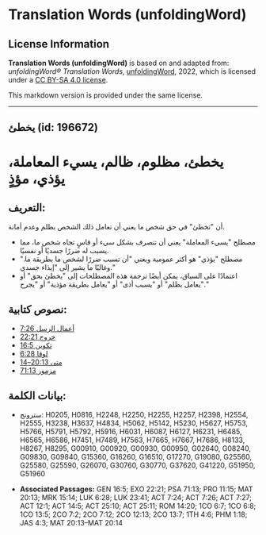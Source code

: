 # Translation Words (unfoldingWord)

## License Information

**Translation Words (unfoldingWord)** is based on and adapted from: _unfoldingWord® Translation Words_, [unfoldingWord](https://unfoldingword.org/utw), 2022, which is licensed under a [CC BY-SA 4.0 license](https://creativecommons.org/licenses/by-sa/4.0/legalcode.en).

This markdown version is provided under the same license.



--------------------------------

## يخطئ (id: 196672)

يخطئ، مظلوم، ظالم، يسيء المعاملة، يؤذي، مؤذٍ
============================================

التعريف:
--------

أن "تخطئ" في حق شخص ما يعني أن تعامل ذلك الشخص بظلم وعدم أمانة.

* مصطلح "يسيء المعاملة" يعني أن تتصرف بشكل سيء أو قاسٍ تجاه شخص ما، مما يسبب له ضررًا جسديًا أو نفسيًا.
* مصطلح "يؤذي" هو أكثر عمومية ويعني "أن تسبب ضررًا لشخص ما بطريقة ما." وغالبًا ما يشير إلى "إيذاء جسدي."
* اعتمادًا على السياق، يمكن أيضًا ترجمة هذه المصطلحات إلى "يخطئ بحق" أو "يعامل بظلم" أو "يسبب أذى" أو "يعامل بطريقة مؤذية" أو "يجرح."

نصوص كتابية:
------------

* [أعمال الرسل 7:26](https://ref.ly/Acts7:26)
* [خروج 22:21](https://ref.ly/Exod22:21)
* [تكوين 16:5](https://ref.ly/Gen16:5)
* [لوقا 6:28](https://ref.ly/Luke6:28)
* [متى 20:13–14](https://ref.ly/Matt20:13-Matt20:14)
* [مزمور 71:13](https://ref.ly/Ps71:13)

بيانات الكلمة:
--------------

* سترونج: H0205, H0816, H2248, H2250, H2255, H2257, H2398, H2554, H2555, H3238, H3637, H4834, H5062, H5142, H5230, H5627, H5753, H5766, H5791, H5792, H5916, H6031, H6087, H6127, H6231, H6485, H6565, H6586, H7451, H7489, H7563, H7665, H7667, H7686, H8133, H8267, H8295, G00910, G00920, G00930, G00950, G02640, G08240, G09830, G09840, G15360, G16260, G16510, G17270, G19080, G25560, G25580, G25590, G26070, G30760, G30770, G37620, G41220, G51950, G51960

* **Associated Passages:** GEN 16:5; EXO 22:21; PSA 71:13; PRO 11:15; MAT 20:13; MRK 15:14; LUK 6:28; LUK 23:41; ACT 7:24; ACT 7:26; ACT 7:27; ACT 12:1; ACT 14:5; ACT 25:10; ACT 25:11; ROM 14:20; 1CO 6:7; 1CO 6:8; 1CO 13:5; 2CO 7:2; 2CO 7:12; 2CO 12:13; 2CO 13:7; 1TH 4:6; PHM 1:18; JAS 4:3; MAT 20:13–MAT 20:14

